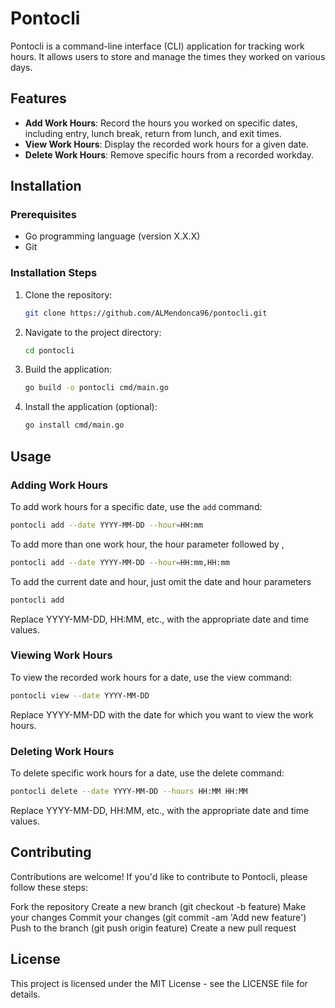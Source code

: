 # Pontocli

Pontocli is a command-line interface (CLI) application for tracking work hours. It allows users to store and manage the times they worked on various days.

## Features

- **Add Work Hours**: Record the hours you worked on specific dates, including entry, lunch break, return from lunch, and exit times.
- **View Work Hours**: Display the recorded work hours for a given date.
- **Delete Work Hours**: Remove specific hours from a recorded workday.

## Installation

### Prerequisites

- Go programming language (version X.X.X)
- Git

### Installation Steps

1. Clone the repository:

   ```bash
   git clone https://github.com/ALMendonca96/pontocli.git
   ```

2. Navigate to the project directory:

   ```bash
   cd pontocli
   ```

3. Build the application:

   ```bash
   go build -o pontocli cmd/main.go
   ```

4. Install the application (optional):

   ```bash
   go install cmd/main.go
   ```

## Usage

### Adding Work Hours

To add work hours for a specific date, use the `add` command:

```bash
pontocli add --date YYYY-MM-DD --hour=HH:mm
```

To add more than one work hour, the hour parameter followed by ,

```bash
pontocli add --date YYYY-MM-DD --hour=HH:mm,HH:mm
```

To add the current date and hour, just omit the date and hour parameters

```bash
pontocli add
```

Replace YYYY-MM-DD, HH:MM, etc., with the appropriate date and time values.

### Viewing Work Hours

To view the recorded work hours for a date, use the view command:

```bash
pontocli view --date YYYY-MM-DD
```

Replace YYYY-MM-DD with the date for which you want to view the work hours.

### Deleting Work Hours

To delete specific work hours for a date, use the delete command:

```bash
pontocli delete --date YYYY-MM-DD --hours HH:MM HH:MM
```

Replace YYYY-MM-DD, HH:MM, etc., with the appropriate date and time values.

## Contributing

Contributions are welcome! If you'd like to contribute to Pontocli, please follow these steps:

Fork the repository
Create a new branch (git checkout -b feature)
Make your changes
Commit your changes (git commit -am 'Add new feature')
Push to the branch (git push origin feature)
Create a new pull request

## License

This project is licensed under the MIT License - see the LICENSE file for details.

```

```
